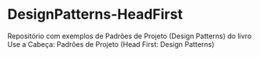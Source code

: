 # DesignPatterns-HeadFirst
Repositório com exemplos de Padrões de Projeto (Design Patterns) do livro Use a Cabeça: Padrões de Projeto (Head First: Design Patterns)
